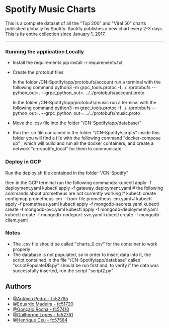 
# Spotify Music Charts

This is a complete dataset of all the "Top 200" and "Viral 50" charts published globally by Spotify. Spotify publishes a new chart every 2-3 days. This is its entire collection since January 1, 2017.

---

### Running the application Locally

- Install the requirements
    pip install -r requirements.txt
        
- Create the protobuf files

    In the folder /CN-Spotify/app/protobufs/account run a terminal with the following command
        python3 -m grpc_tools.protoc -I ../../protobufs --python_out=. --grpc_python_out=. ../../protobufs/account.proto

    In the folder /CN-Spotify/app/protobufs/music run a terminal with the following command
        python3 -m grpc_tools.protoc -I ../../protobufs --python_out=. --grpc_python_out=. ../../protobufs/music.proto

- Move the .csv file into the folder "/CN-Spotify/app/database/"

- Run the .sh file contained in the folder "/CN-Spotify/scripts"
    inside this folder you will find a file with the following command "docker-compose up" , which will build and run all the docker containers, and create a network "cn-spotify_local" for them to communicate 

### Deploy in GCP

Run the deploy.sh file contained in the folder "/CN-Spotify"

then in the GCP terminal run the following commands:
    kubectl apply -f deployment.yaml
    kubectl apply -f gateway_deployment.yaml
     # the following commands about prometheus are not currently working
     # kubectl create configmap prometheus-cm --from-file prometheus-cm.yaml
     # kubectl apply -f prometheus.yaml
    kubectl apply -f mongodb-secrets.yaml
    kubectl create -f mongodb-pvc.yaml
    kubectl apply -f mongodb-deployment.yaml
    kubectl create -f mongodb-nodeport-svc.yaml
    kubectl create -f mongodb-client.yaml
 
### Notes

- The .csv file should be called "charts_0.csv" for the container to work properly
- The database is not populated, so in order to insert data into it, the script contained in the file "/CN-Spotify/app/database" called "scriptPopulateDB.py" should be run first and, to verify if the data was successfully inserted, run the script "script2.py"

## Authors

- [@António Pedro - fc52795](https://github.com/Darth-tope)
- [@Eduardo Madeira - fc51720](https://github.com/eduardomadeira98)
- [@Gonçalo Rocha - fc57410](https://github.com/gonzaleZMMR)
- [@Guilherme Lopes - fc52761](https://github.com/guijcl)
- [@Henrique Céu - fc57584](https://github.com/HenriqueCeu)
